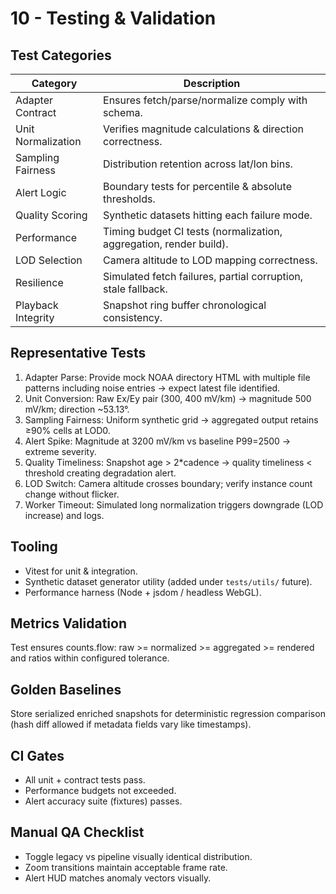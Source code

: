 # 10 - Testing & Validation

## Test Categories
| Category | Description |
|----------|-------------|
| Adapter Contract | Ensures fetch/parse/normalize comply with schema. |
| Unit Normalization | Verifies magnitude calculations & direction correctness. |
| Sampling Fairness | Distribution retention across lat/lon bins. |
| Alert Logic | Boundary tests for percentile & absolute thresholds. |
| Quality Scoring | Synthetic datasets hitting each failure mode. |
| Performance | Timing budget CI tests (normalization, aggregation, render build). |
| LOD Selection | Camera altitude to LOD mapping correctness. |
| Resilience | Simulated fetch failures, partial corruption, stale fallback. |
| Playback Integrity | Snapshot ring buffer chronological consistency. |

## Representative Tests
1. Adapter Parse: Provide mock NOAA directory HTML with multiple file patterns including noise entries -> expect latest file identified.
2. Unit Conversion: Raw Ex/Ey pair (300, 400 mV/km) -> magnitude 500 mV/km; direction ~53.13°.
3. Sampling Fairness: Uniform synthetic grid -> aggregated output retains ≥90% cells at LOD0.
4. Alert Spike: Magnitude at 3200 mV/km vs baseline P99=2500 -> extreme severity.
5. Quality Timeliness: Snapshot age > 2*cadence -> quality timeliness < threshold creating degradation alert.
6. LOD Switch: Camera altitude crosses boundary; verify instance count change without flicker.
7. Worker Timeout: Simulated long normalization triggers downgrade (LOD increase) and logs.

## Tooling
- Vitest for unit & integration.
- Synthetic dataset generator utility (added under `tests/utils/` future).
- Performance harness (Node + jsdom / headless WebGL). 

## Metrics Validation
Test ensures counts.flow: raw >= normalized >= aggregated >= rendered and ratios within configured tolerance.

## Golden Baselines
Store serialized enriched snapshots for deterministic regression comparison (hash diff allowed if metadata fields vary like timestamps).

## CI Gates
- All unit + contract tests pass.
- Performance budgets not exceeded.
- Alert accuracy suite (fixtures) passes.

## Manual QA Checklist
- Toggle legacy vs pipeline visually identical distribution.
- Zoom transitions maintain acceptable frame rate.
- Alert HUD matches anomaly vectors visually.


